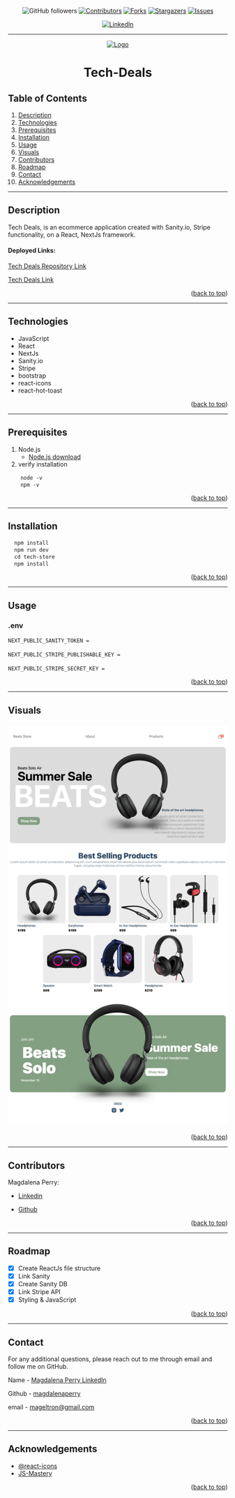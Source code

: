 <div id="top"></div>

<div align="center">

![GitHub followers](https://img.shields.io/github/followers/magdalenaperry?style=for-the-badge)
[![Contributors][contributors-shield]][contributors-url]
[![Forks][forks-shield]][forks-url]
[![Stargazers][stars-shield]][stars-url]
[![Issues][issues-shield]][issues-url]

<!-- [![MIT License][license-shield]][license-url] -->

[![LinkedIn][linkedin-shield]][linkedin-url]

---

<a align="center" href="https://github.com/magdalenaperry/tech-deals-ecommerce">
    <img src="/" alt="Logo" width="100px" height="100px">
</a>

# Tech-Deals

</div>

## Table of Contents

1. [Description](#description)
1. [Technologies](#technologies)
1. [Prerequisites](#prerequisites)
1. [Installation](#installation)
1. [Usage](#usage)
1. [Visuals](#visuals)
1. [Contributors](#contributors)
1. [Roadmap](#roadmap)
1. [Contact](#contact)
1. [Acknowledgements](#acknowledgements)

---

## Description

Tech Deals, is an ecommerce application created with Sanity.io, Stripe functionality, on a React, NextJs framework.

#### Deployed Links:

[Tech Deals Repository Link ](https://github.com/magdalenaperry/tech-deals-ecommerce)

[Tech Deals Link ](https://tech-deals-ecommerce.vercel.app/)

<p align="right">(<a href="#top">back to top</a>)</p>

---

## Technologies

- JavaScript
- React
- NextJs
- Sanity.io
- Stripe
- bootstrap
- react-icons
- react-hot-toast

<p align="right">(<a href="#top">back to top</a>)</p>

---

## Prerequisites

1. Node.js
   - [Node.js download](https://nodejs.org/en/)
2. verify installation

```
    node -v
    npm -v
```

<p align="right">(<a href="#top">back to top</a>)</p>

---

## Installation

```
  npm install
  npm run dev
  cd tech-store
  npm install
```

<p align="right">(<a href="#top">back to top</a>)</p>

---

## Usage

### .env

    NEXT_PUBLIC_SANITY_TOKEN =

    NEXT_PUBLIC_STRIPE_PUBLISHABLE_KEY =

    NEXT_PUBLIC_STRIPE_SECRET_KEY =

<p align="right">(<a href="#top">back to top</a>)</p>

---

## Visuals

<div align="center">

### ![Vita Amet Homepage](homepage.png)

<p align="right">(<a href="#top">back to top</a>)</p>

---

</div>

## Contributors

Magdalena Perry:

- [Linkedin](https://www.linkedin.com/in/magdalena-perry/)

- [Github](https://github.com/magdalenaperry)

<p align="right">(<a href="#top">back to top</a>)</p>

---

## Roadmap

- [x] Create ReactJs file structure
- [x] Link Sanity
- [x] Create Sanity DB
- [x] Link Stripe API
- [x] Styling & JavaScript

<p align="right">(<a href="#top">back to top</a>)</p>

---

## Contact

For any additional questions, please reach out to me through email and follow me on GitHub.

Name - [Magdalena Perry LinkedIn](https:www.linkedin.com/in/magdalenaperry)

Github - [magdalenaperry](https://www.github.com/magdalenaperry)

email - [mageltron@gmail.com](mageltron@gmail.com)

<p align="right">(<a href="#top">back to top</a>)</p>

---

## Acknowledgements

- [@react-icons](https://react-icons.github.io/react-icons/)
- [JS-Mastery](https://www.jsmastery.pro/)

<p align="right">(<a href="#top">back to top</a>)</p>

<!-- shield variables -->

[contributors-shield]: https://img.shields.io/github/contributors/magdalenaperry/tech-deals-ecommerce.svg?style=for-the-badge
[contributors-url]: https://github.com/magdalenaperry/tech-deals-ecommerce/graphs/contributors
[forks-shield]: https://img.shields.io/github/forks/magdalenaperry/tech-deals-ecommerce.svg?style=for-the-badge
[forks-url]: https://github.com/magdalenaperry/tech-deals-ecommerce/network/members
[stars-shield]: https://img.shields.io/github/stars/magdalenaperry/tech-deals-ecommerce.svg?style=for-the-badge
[stars-url]: https://github.com/magdalenaperry/tech-deals-ecommerce/stargazers
[issues-shield]: https://img.shields.io/github/issues/magdalenaperry/tech-deals-ecommerce.svg?style=for-the-badge
[issues-url]: https://github.com/magdalenaperry/tech-deals-ecommerce/issues
[license-shield]: https://img.shields.io/github/license/magdalenaperry/tech-deals-ecommerce.svg?style=for-the-badge
[license-url]: https://github.com/magdalenaperry/tech-deals-ecommerce/blob/master/LICENSE.txt
[linkedin-shield]: https://img.shields.io/badge/-LinkedIn-black.svg?style=for-the-badge&logo=linkedin&colorB=555
[linkedin-url]: https://linkedin.com/in/magdalena-perry
